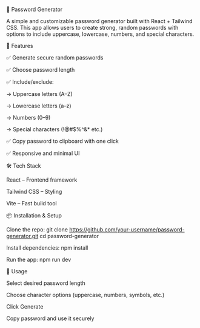 🔐 Password Generator

A simple and customizable password generator built with React + Tailwind CSS.
This app allows users to create strong, random passwords with options to include uppercase, lowercase, numbers, and special characters.


🚀 Features

✅ Generate secure random passwords

✅ Choose password length

✅ Include/exclude:

-> Uppercase letters (A–Z)

-> Lowercase letters (a–z)

-> Numbers (0–9)

-> Special characters (!@#$%^&* etc.)

✅ Copy password to clipboard with one click

✅ Responsive and minimal UI


🛠️ Tech Stack

React – Frontend framework

Tailwind CSS – Styling

Vite – Fast build tool



📦 Installation & Setup

Clone the repo:
git clone https://github.com/your-username/password-generator.git
cd password-generator

Install dependencies:
npm install

Run the app:
npm run dev


🎯 Usage

Select desired password length

Choose character options (uppercase, numbers, symbols, etc.)

Click Generate

Copy password and use it securely



